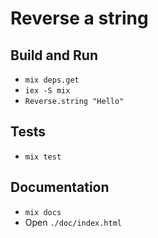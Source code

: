 # Reverse a string

## Build and Run

* `mix deps.get`
* `iex -S mix`
* `Reverse.string "Hello"`

## Tests

* `mix test`

## Documentation

* `mix docs`
* Open `./doc/index.html`